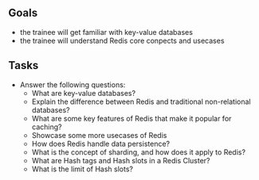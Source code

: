 ## Goals
* the trainee will get familiar with key-value databases
* the trainee will understand Redis core conpects and usecases

## Tasks
* Answer the following questions:
  * What are key-value databases?
  * Explain the difference between Redis and traditional non-relational databases?
  * What are some key features of Redis that make it popular for caching?
  * Showcase some more usecases of Redis
  * How does Redis handle data persistence?
  * What is the concept of sharding, and how does it apply to Redis?
  * What are Hash tags and Hash slots in a Redis Cluster?
  * What is the limit of Hash slots? 